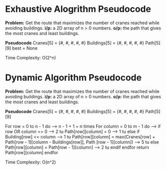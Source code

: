 # Exhaustive Alogrithm Pseudocode 
**Problem:** Get the route that maximizes the number of cranes reached while avoiding buildings.
**i/p:** a 2D array  of n > 0 numbers. 
**o/p:** the path that gives the most cranes and least buildings.

**Pseudocode**
Cranes[5] = {#, #, #, #, #}
Buildings[5] = {#, #, #, #, #}
Path[5][9]
best = None


Time Complexity: O(2^n)

# Dynamic Algorithm Pseudocode 
**Problem:** Get the route that maximizes the number of cranes reached while avoiding buildings.
**i/p:** a 2D array  of n > 0 numbers. 
**o/p:** the path that gives the most cranes and least buildings.

**Pseudocode**
Cranes[5] = {#, #, #, #, #}
Buildings[5] = {#, #, #, #, #}
Path[5][9]

For row = 0 to n - 1 do --> n - 1 + 1 = n times
    For column = 0 to m - 1 do -->
        if row OR column == 0 --> 2 tu
            Path[row][column] = 0 --> 1 tu
        else if Building[row] <= column --> 1 tu
            Path[row][column] = max(Cranes[row] + Path[row - 1][column - Buildings[row]],
            Path [row - 1][column]) --> 5 tu
        else Path[row][column] = Path[row - 1][column] --> 2 tu
        endif
    endfor
return Path[row][column]
endfor

Time Complexity: O(n^2)